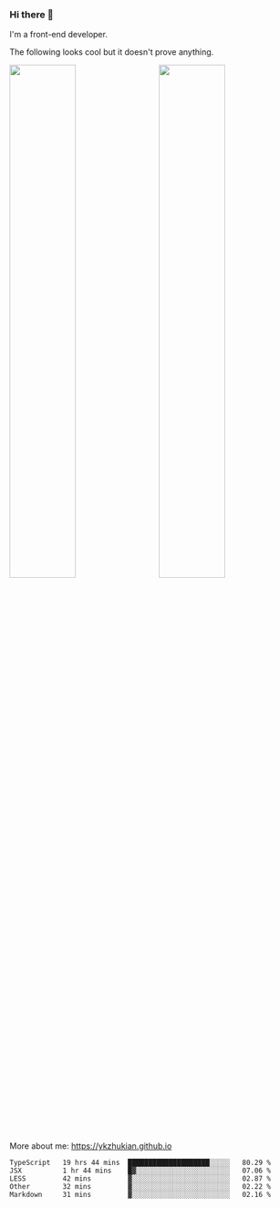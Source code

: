 ### Hi there 👋

I'm a front-end developer.

The following looks cool but it doesn't prove anything.

[<img align="right" width="48%" src="https://github-readme-stats.vercel.app/api?username=ykzhukian&show_icons=true&theme=dracula">](https://github.com/anuraghazra/github-readme-stats)

[<img width="48%" src="https://github-readme-stats.vercel.app/api/top-langs/?username=ykzhukian&layout=compact&theme=dracula">](https://github.com/anuraghazra/github-readme-stats)

More about me: 
https://ykzhukian.github.io

<!--START_SECTION:waka-->
```text
TypeScript   19 hrs 44 mins  ████████████████████░░░░░   80.29 % 
JSX          1 hr 44 mins    █▓░░░░░░░░░░░░░░░░░░░░░░░   07.06 % 
LESS         42 mins         ▓░░░░░░░░░░░░░░░░░░░░░░░░   02.87 % 
Other        32 mins         ▓░░░░░░░░░░░░░░░░░░░░░░░░   02.22 % 
Markdown     31 mins         ▓░░░░░░░░░░░░░░░░░░░░░░░░   02.16 % 
```
<!--END_SECTION:waka-->
